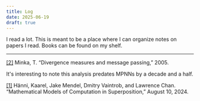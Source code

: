 ```yaml
---
title: Log
date: 2025-06-19
draft: true
---
```

I read a lot. This is meant to be a place where I can organize notes on papers I read. Books can be found on my shelf. 

---

[[2]](https://www.semanticscholar.org/paper/Divergence-measures-and-message-passing-Minka/a912be1031c08cb21d5bf65a7240d3ca2aee51eb) Minka, T. “Divergence measures and message passing,” 2005.

It's interesting to note this analysis predates MPNNs by a decade and a half. 

[[1]](https://arxiv.org/abs/2408.05451v1) Hänni, Kaarel, Jake Mendel, Dmitry Vaintrob, and Lawrence Chan. “Mathematical Models of Computation in Superposition,” August 10, 2024.
